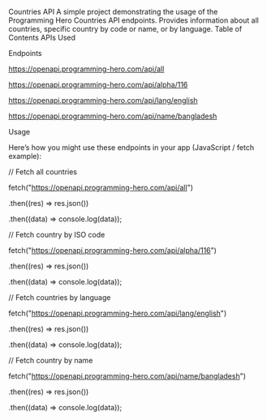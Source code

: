  Countries API
A simple project demonstrating the usage of the Programming Hero Countries API endpoints. Provides information about all countries, specific country by code or name, or by language.
Table of Contents
APIs Used

Endpoints

https://openapi.programming-hero.com/api/all

https://openapi.programming-hero.com/api/alpha/116

https://openapi.programming-hero.com/api/lang/english

https://openapi.programming-hero.com/api/name/bangladesh



Usage

Here’s how you might use these endpoints in your app (JavaScript / fetch example):

// Fetch all countries

fetch("https://openapi.programming-hero.com/api/all")

  .then((res) => res.json())
  
  .then((data) => console.log(data));
  

// Fetch country by ISO code

fetch("https://openapi.programming-hero.com/api/alpha/116")

  .then((res) => res.json())
  
  .then((data) => console.log(data));
  


// Fetch countries by language

fetch("https://openapi.programming-hero.com/api/lang/english")

  .then((res) => res.json())
  
  .then((data) => console.log(data));
  

// Fetch country by name

fetch("https://openapi.programming-hero.com/api/name/bangladesh")

  .then((res) => res.json())
  
  .then((data) => console.log(data));
 
